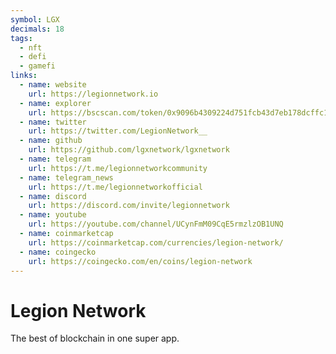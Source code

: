 ```yaml
---
symbol: LGX
decimals: 18
tags:
  - nft
  - defi
  - gamefi
links:
  - name: website
    url: https://legionnetwork.io
  - name: explorer
    url: https://bscscan.com/token/0x9096b4309224d751fcb43d7eb178dcffc122ad15
  - name: twitter
    url: https://twitter.com/LegionNetwork__
  - name: github
    url: https://github.com/lgxnetwork/lgxnetwork
  - name: telegram
    url: https://t.me/legionnetworkcommunity
  - name: telegram_news
    url: https://t.me/legionnetworkofficial
  - name: discord
    url: https://discord.com/invite/legionnetwork
  - name: youtube
    url: https://youtube.com/channel/UCynFmM09CqE5rmzlzOB1UNQ
  - name: coinmarketcap
    url: https://coinmarketcap.com/currencies/legion-network/
  - name: coingecko
    url: https://coingecko.com/en/coins/legion-network
---
```


# Legion Network

The best of blockchain in one super app.
